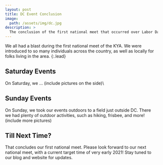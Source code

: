 ```yaml
---
layout: post
title: DC Event Conclusion
image:
  path: /assets/img/dc.jpg
description: >
  The conclusion of the first national meet that occurred over Labor Day weekend.
---
```

We all had a blast during the first national meet of the KYA. We were introduced to so many individuals across the country, as well as locally for folks living in the area.
{:.lead}

## Saturday Events
On Saturday, we … (include pictures on the side)\
## Sunday Events
On Sunday, we took our events outdoors to a field just outside DC. There we had plenty of outdoor activities, such as hiking, frisbee, and more! (include more pictures)
## Till Next Time?
That concludes our first national meet. Please look forward to our next national meet, with a current target time of very early 2021! Stay tuned to our blog and website for updates.